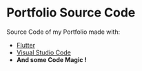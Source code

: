 # Portfolio Source Code

Source Code of my Portfolio made with:

 - [Flutter](https://flutter.dev/)
 - [Visual Studio Code](https://code.visualstudio.com)
 - **And some Code Magic !**

